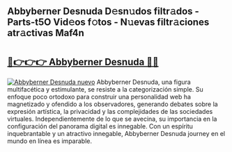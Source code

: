 ## Abbyberner Desnuda D𝚎sn𝚞dos filtr𝚊dos - Parts-t5O Vid𝚎os f𝚘tos - N𝚞evas filtr𝚊ciones atr𝚊ctivas Maf4n

# <h2><a href="http://mbdegn.tromn.icu/?c=Abbyberner+Desnuda">🔗👉👉👉 Abbyberner Desnuda 🔗🔗</a></h2>

[![Abbyberner Desnuda nuevo](https://i.imgur.com/pEAQMta.gif)](http://mbdegn.tromn.icu/?c=Abbyberner+Desnuda)
Abbyberner Desnuda, una figura multifacética y estimulante, se resiste a la categorización simple. Su enfoque poco ortodoxo para construir una personalidad web ha magnetizado y ofendido a los observadores, generando debates sobre la expresión artística, la privacidad y las complejidades de las sociedades virtuales. Independientemente de lo que se avecina, su importancia en la configuración del panorama digital es innegable. Con un espíritu inquebrantable y un atractivo innegable, Abbyberner Desnuda journey en el mundo en línea es imparable.
